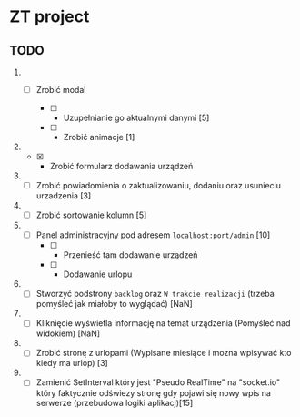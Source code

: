 # ZT project

  

## TODO

1. - [ ] Zrobić modal

		- [ ] - Uzupełnianie go aktualnymi danymi [5]

		- [ ] - Zrobić animacje [1]

2. - [x] - Zrobić formularz dodawania urządzeń

3. - [ ] Zrobić powiadomienia o zaktualizowaniu, dodaniu oraz usunieciu urzadzenia [3]

4. - [ ] Zrobić sortowanie kolumn [5]

5. - [ ] Panel administracyjny pod adresem `localhost:port/admin` [10]
		- [ ] - Przenieść tam dodawanie urządzeń
		- [ ] - Dodawanie urlopu
6. - [ ] Stworzyć podstrony `backlog` oraz `W trakcie realizacji` (trzeba pomyśleć jak miałoby to wyglądać) [NaN]
7. - [ ] Kliknięcie wyświetla informację na temat urządzenia (Pomyśleć nad widokiem) [NaN]
8. - [ ] Zrobić stronę z urlopami (Wypisane miesiące i mozna wpisywać kto kiedy ma urlop) [3]
9. - [ ] Zamienić SetInterval który jest "Pseudo RealTime" na "socket.io" który faktycznie odświezy stronę gdy pojawi się nowy wpis na serwerze (przebudowa logiki aplikacj)[15]